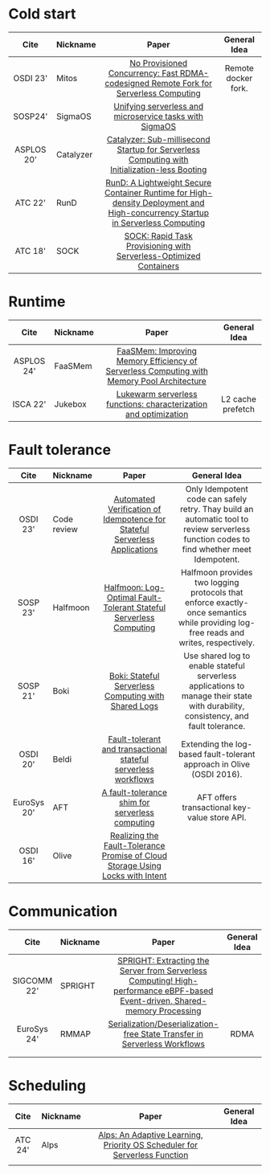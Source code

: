 # Cold start
| Cite | Nickname  | Paper |General Idea |
|:---:      |   :----------- |:---:  |:---:  |
| OSDI 23' | Mitos | [No Provisioned Concurrency: Fast RDMA-codesigned Remote Fork for Serverless Computing]() | Remote docker fork. |
| SOSP24' | SigmaOS | [Unifying serverless and microservice tasks with SigmaOS](https://dl.acm.org/doi/10.1145/3694715.3695947) |  |
| ASPLOS 20' | Catalyzer | [Catalyzer: Sub-millisecond Startup for Serverless Computing with Initialization-less Booting](https://dl.acm.org/doi/10.1145/3373376.3378512) |  |
| ATC 22' | RunD | [RunD: A Lightweight Secure Container Runtime for High-density Deployment and High-concurrency Startup in Serverless Computing](https://www.usenix.org/conference/atc22/presentation/li-zijun-rund) |  |
| ATC 18' | SOCK | [SOCK: Rapid Task Provisioning with Serverless-Optimized Containers](https://www.usenix.org/conference/atc18/presentation/oakes) |  |

# Runtime 
| Cite | Nickname  | Paper |General Idea |
|:---:      |   :--------- |:---:  |:---:  |
| ASPLOS 24' | FaaSMem | [FaaSMem: Improving Memory Efficiency of Serverless Computing with Memory Pool Architecture](https://dl.acm.org/doi/10.1145/3620666.3651355) |  |
| ISCA 22' | Jukebox | [Lukewarm serverless functions: characterization and optimization](https://dl.acm.org/doi/10.1145/3470496.3527390) | L2 cache prefetch |

# Fault tolerance
| Cite | Nickname  | Paper |General Idea |
|:---:      |   :----- |:---:  |:---:  |
| OSDI 23' | Code review | [Automated Verification of Idempotence for Stateful Serverless Applications](https://www.usenix.org/conference/osdi23/presentation/ding)  | Only Idempotent code can safely retry. Thay build an automatic tool to review serverless function codes to find whether meet Idempotent. |
| SOSP 23' | Halfmoon | [Halfmoon: Log-Optimal Fault-Tolerant Stateful Serverless Computing](https://dl.acm.org/doi/10.1145/3600006.3613154)  | Halfmoon provides two logging protocols that enforce exactly-once semantics while providing log-free reads and writes, respectively. |
| SOSP 21' | Boki | [Boki: Stateful Serverless Computing with Shared Logs](https://dl.acm.org/doi/10.1145/3477132.3483541)  | Use shared log to enable stateful serverless applications to manage their state with durability, consistency, and fault tolerance. |
| OSDI 20' | Beldi | [Fault-tolerant and transactional stateful serverless workflows](https://www.usenix.org/conference/osdi20/presentation/zhang-haoran)  | Extending the log-based fault-tolerant approach in Olive (OSDI 2016). |
| EuroSys 20' | AFT | [A fault-tolerance shim for serverless computing](https://dl.acm.org/doi/10.1145/3342195.3387535) | AFT offers transactional key-value store API. |
| OSDI 16' | Olive | [Realizing the Fault-Tolerance Promise of Cloud Storage Using Locks with Intent](https://www.usenix.org/conference/osdi16/technical-sessions/presentation/setty) |  |

# Communication
| Cite | Nickname  | Paper |General Idea |
|:---:      |  :--- |:---:  |:---:  |
| SIGCOMM 22' | SPRIGHT | [SPRIGHT: Extracting the Server from Serverless Computing! High-performance eBPF-based Event-driven, Shared-memory Processing](https://dl.acm.org/doi/10.1145/3544216.3544259) |  |
| EuroSys 24' | RMMAP | [Serialization/Deserialization-free State Transfer in Serverless Workflows](https://dl.acm.org/doi/10.1145/3627703.3629568) | RDMA |
|  |  |  |  |
|  |  |  |  |

# Scheduling
| Cite | Nickname  | Paper |General Idea |
|:---:      |   :----------- |:---:  |:---:  |
| ATC 24' | Alps | [Alps: An Adaptive Learning, Priority OS Scheduler for Serverless Function](https://www.usenix.org/conference/atc24/presentation/fu) |  |
|  |  |  |  |